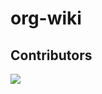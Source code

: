 # org-wiki



## Contributors

<a href="https://github.com/unipr-org/org-wiki/graphs/contributors">
  <img src="https://contrib.rocks/image?repo=unipr-org/org-wiki" />
</a>


